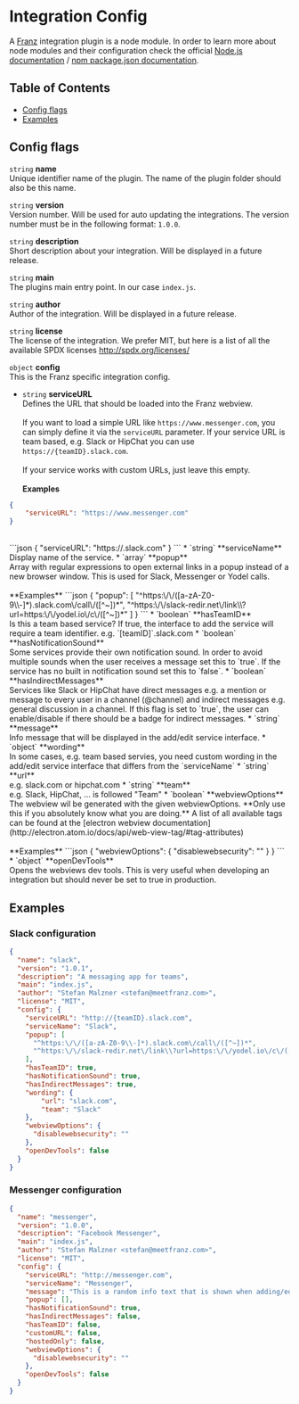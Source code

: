 # Integration Config

A [Franz](http://meetfranz.com) integration plugin is a node module. In order to learn more about node modules and their configuration check the official [Node.js documentation](https://nodejs.org/api/modules.html) / [npm package.json documentation](https://docs.npmjs.com/files/package.json).

## Table of Contents
* [Config flags](#user-content-config-flags)
* [Examples](#user-content-examples)

## Config flags

`string` **name**<br />
Unique identifier name of the plugin. The name of the plugin folder should also be this name.

`string` **version**<br />
Version number. Will be used for auto updating the integrations. The version number must be in the following format: `1.0.0`.

`string` **description**<br />
Short description about your integration. Will be displayed in a future release.

`string` **main**<br />
The plugins main entry point. In our case `index.js`.

`string` **author**<br />
Author of the integration. Will be displayed in a future release.

`string` **license**<br />
The license of the integration. We prefer MIT, but here is a list of all the available SPDX licenses http://spdx.org/licenses/

`object` **config**<br />
This is the Franz specific integration config.

* `string` **serviceURL**<br/>
Defines the URL that should be loaded into the Franz webview.
<br /><br />
If you want to load a simple URL like `https://www.messenger.com`, you can simply define it via the `serviceURL` parameter. If your service URL is team based, e.g. Slack or HipChat you can use `https://{teamID}.slack.com`.
<br /><br />
If your service works with custom URLs, just leave this empty.
<br /><br />
**Examples**
```json
{
    "serviceURL": "https://www.messenger.com"
}
```
<br />
```json
{
    "serviceURL": "https://.slack.com"
}
```
* `string` **serviceName**<br/>
Display name of the service.
* `array` **popup**<br/>
Array with regular expressions to open external links in a popup instead of a new browser window. This is used for Slack, Messenger or Yodel calls.
<br /><br />
**Examples**
```json
  {
    "popup": [
      "^https:\/\/([a-zA-Z0-9\\-]*).slack.com\/call\/([^~])*",
      "^https:\/\/slack-redir.net\/link\\?url=https:\/\/yodel.io\/c\/([^~])*"
    ]
  }
```
* `boolean` **hasTeamID**<br />
Is this a team based service? If true, the interface to add the service will require a team identifier. e.g. `[teamID]`.slack.com
* `boolean` **hasNotificationSound**<br />
Some services provide their own notification sound. In order to avoid multiple sounds when the user receives a message set this to `true`. If the service has no built in notification sound set this to `false`.
* `boolean` **hasIndirectMessages**<br />
Services like Slack or HipChat have direct messages e.g. a mention or message to every user in a channel (@channel) and indirect messages e.g. general discussion in a channel. If this flag is set to `true`, the user can enable/disable if there should be a badge for indirect messages.
* `string` **message**<br />
Info message that will be displayed in the add/edit service interface.
* `object` **wording**<br />
In some cases, e.g. team based servies, you need custom wording in the add/edit service interface that differs from the `serviceName`
  * `string` **url**<br />
  e.g. slack.com or hipchat.com
  * `string` **team**<br />
  e.g. Slack, HipChat, ... is followed "Team"
* `boolean` **webviewOptions**<br />
The webview wil be generated with the given webviewOptions. **Only use this if you absolutely know what you are doing.** A list of all available tags can be found at the [electron webview documentation](http://electron.atom.io/docs/api/web-view-tag/#tag-attributes)<br /><br />
**Examples**
```json
{
    "webviewOptions": {
      "disablewebsecurity": ""
    }
}
```
* `object` **openDevTools**<br />
Opens the webviews dev tools. This is very useful when developing an integration but should never be set to true in production.


## Examples
### Slack configuration
```json
{
  "name": "slack",
  "version": "1.0.1",
  "description": "A messaging app for teams",
  "main": "index.js",
  "author": "Stefan Malzner <stefan@meetfranz.com>",
  "license": "MIT",
  "config": {
    "serviceURL": "http://{teamID}.slack.com",
    "serviceName": "Slack",
    "popup": [
      "^https:\/\/([a-zA-Z0-9\\-]*).slack.com\/call\/([^~])*",
      "^https:\/\/slack-redir.net\/link\\?url=https:\/\/yodel.io\/c\/([^~])*"
    ],
    "hasTeamID": true,
    "hasNotificationSound": true,
    "hasIndirectMessages": true,
    "wording": {
        "url": "slack.com",
        "team": "Slack"
    },
    "webviewOptions": {
      "disablewebsecurity": ""
    },
    "openDevTools": false
  }
}
```

### Messenger configuration
```json
{
  "name": "messenger",
  "version": "1.0.0",
  "description": "Facebook Messenger",
  "main": "index.js",
  "author": "Stefan Malzner <stefan@meetfranz.com>",
  "license": "MIT",
  "config": {
    "serviceURL": "http://messenger.com",
    "serviceName": "Messenger",
    "message": "This is a random info text that is shown when adding/editing a service",
    "popup": [],
    "hasNotificationSound": true,
    "hasIndirectMessages": false,
    "hasTeamID": false,
    "customURL": false,
    "hostedOnly": false,
    "webviewOptions": {
      "disablewebsecurity": ""
    },
    "openDevTools": false
  }
}

```
